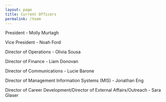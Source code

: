 ```yaml
---
layout: page
title: Current Officers
permalink: /team
---
```


<!-- TODO add emails + bios -->
President - Molly Murtagh 
<!-- - Molly is a rising senior majoring in Math, with an Actuarial concentration <br>
[link to email](mailto:mfmurtagh@umass.edu){:target="_blank"} -->


Vice President - Noah Ford

Director of Operations - Olivia Sousa

Director of Finance - Liam Donovan

Director of Communications - Lucie Barone

Director of Management Information Systems (MIS) - Jonathan Eng

Director of Career Development/Director of External Affairs/Outreach - Sara Glaser